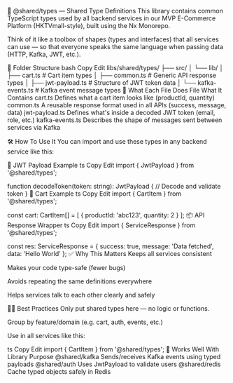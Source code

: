 🧩 @shared/types — Shared Type Definitions
This library contains common TypeScript types used by all backend services in our MVP E-Commerce Platform (HKTVmall-style), built using the Nx Monorepo.

Think of it like a toolbox of shapes (types and interfaces) that all services can use — so that everyone speaks the same language when passing data (HTTP, Kafka, JWT, etc.).

📁 Folder Structure
bash
Copy
Edit
libs/shared/types/
├── src/
│ └── lib/
│ ├── cart.ts # Cart item types
│ ├── common.ts # Generic API response types
│ ├── jwt-payload.ts # Structure of JWT token data
│ └── kafka-events.ts # Kafka event message types
🧱 What Each File Does
File What It Contains
cart.ts Defines what a cart item looks like (productId, quantity)
common.ts A reusable response format used in all APIs (success, message, data)
jwt-payload.ts Defines what's inside a decoded JWT token (email, role, etc.)
kafka-events.ts Describes the shape of messages sent between services via Kafka

🛠️ How To Use It
You can import and use these types in any backend service like this:

🔐 JWT Payload Example
ts
Copy
Edit
import { JwtPayload } from '@shared/types';

function decodeToken(token: string): JwtPayload {
// Decode and validate token
}
🛒 Cart Example
ts
Copy
Edit
import { CartItem } from '@shared/types';

const cart: CartItem[] = [
{ productId: 'abc123', quantity: 2 }
];
📦 API Response Wrapper
ts
Copy
Edit
import { ServiceResponse } from '@shared/types';

const res: ServiceResponse<string> = {
success: true,
message: 'Data fetched',
data: 'Hello World'
};
✅ Why This Matters
Keeps all services consistent

Makes your code type-safe (fewer bugs)

Avoids repeating the same definitions everywhere

Helps services talk to each other clearly and safely

👨‍🏫 Best Practices
Only put shared types here — no logic or functions.

Group by feature/domain (e.g. cart, auth, events, etc.)

Use in all services like this:

ts
Copy
Edit
import { CartItem } from '@shared/types';
🔗 Works Well With
Library Purpose
@shared/kafka Sends/receives Kafka events using typed payloads
@shared/auth Uses JwtPayload to validate users
@shared/redis Cache typed objects safely in Redis
